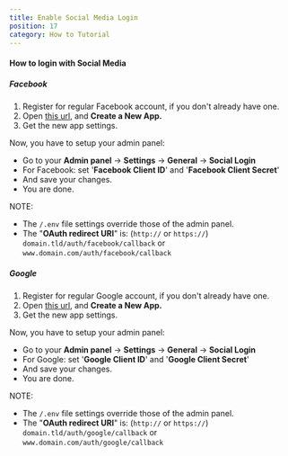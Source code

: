 ```yaml
---
title: Enable Social Media Login
position: 17
category: How to Tutorial
---
```


#### How to login with Social Media

##### Facebook

1.  Register for regular Facebook account, if you don't already have one.
2.  Open [this url](https://developers.facebook.com/), and **Create a New App.**
3.  Get the new app settings.

Now, you have to setup your admin panel:

- Go to your **Admin panel** -\> **Settings** -\> **General** -\> **Social Login**
- For Facebook: set '**Facebook Client ID**' and '**Facebook Client Secret**'
- And save your changes.
- You are done.

NOTE:

- The `/.env` file settings override those of the admin panel.
- The "**OAuth redirect URI**" is: (`http://` or `https://`) `domain.tld/auth/facebook/callback` or `www.domain.com/auth/facebook/callback`

##### Google

1.  Register for regular Google account, if you don't already have one.
2.  Open [this url](https://console.developers.google.com/), and **Create a New App.**
3.  Get the new app settings.

Now, you have to setup your admin panel:

- Go to your **Admin panel** -\> **Settings** -\> **General** -\> **Social Login**
- For Google: set '**Google Client ID**' and '**Google Client Secret**'
- And save your changes.
- You are done.

NOTE:

- The `/.env` file settings override those of the admin panel.
- The "**OAuth redirect URI**" is: (`http://` or `https://`) `domain.tld/auth/google/callback` or `www.domain.com/auth/google/callback`
